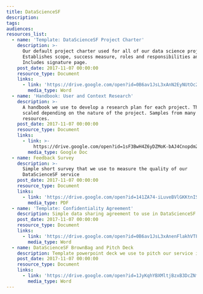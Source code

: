 ```yaml
---
title: DataScienceSF
description:
tags:
audiences:
resources_list:
  - name: 'Template: DataScienceSF Project Charter'
    description: >-
      Our default project charter used for all of our data science projects.
      Establishes scope, success measure, roles and responsibilities and more.
      Includes signature page.
    post_date: 2017-11-07 00:00:00
    resource_type: Document
    links:
      - link: 'https://drive.google.com/open?id=0B6av1JsL3xAnN2EyNUtOc2JQcEE'
        media_type: Word
  - name: 'Handbook: User and Context Research'
    description: >-
      A handbook we use to develop a research plan for each project. The plan is
      scaled depending on the nature of the project. Samples from many other
      resources.
    post_date: 2017-11-07 00:00:00
    resource_type: Document
    links:
      - link: >-
          https://drive.google.com/open?id=1sF3BwH4Z6yDZMoK-bAJ4CnopdmZ_TgdmqqBysHMAFCw
        media_type: Google Doc
  - name: Feedback Survey
    description: >-
      Simple short survey that we use to measure the quality of our
      DataScienceSF service
    post_date: 2017-11-07 00:00:00
    resource_type: Document
    links:
      - link: 'https://drive.google.com/open?id=141ZA74-iLuveBVlGKKtnIS7vow8i1Leh'
        media_type: PDF
  - name: 'Template: Confidentiality Agreement'
    description: Simple data sharing agreement to use in DataScienceSF projects
    post_date: 2017-11-07 00:00:00
    resource_type: Document
    links:
      - link: 'https://drive.google.com/open?id=0B6av1JsL3xAnenFlakhVTFRVa2s'
        media_type: Word
  - name: DataScienceSF BrownBag and Pitch Deck
    description: Template powerpoint deck we use to pitch our service in multiple forums.
    post_date: 2017-11-07 00:00:00
    resource_type: Document
    links:
      - link: 'https://drive.google.com/open?id=1JyKqhYBXMltjBzxB3DcZNf3HnWWEWMDA'
        media_type: Word
---
```



